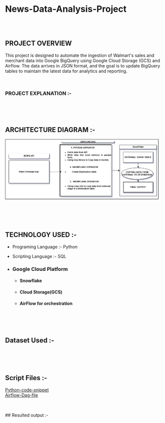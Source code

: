 # News-Data-Analysis-Project




  <br>
  <br>
   

## PROJECT OVERVIEW

This project is designed to automate the ingestion of Walmart's sales and merchant data into Google BigQuery using Google Cloud Storage (GCS) and Airflow. The data arrives in JSON format, and the goal is to update BigQuery tables to maintain the latest data for analytics and reporting.

 <br>




### PROJECT EXPLANATION :-  

  
  
  
   
   
      


     

  
























<br>
<br>
<br>

## ARCHITECTURE DIAGRAM :-

![Project Architecture](NEWS_DATA_ANALYSIS_ARCHITECTURE.png)  










<br>
<br>
<br>

## TECHNOLOGY USED :-
*  Programing Language :- Python
  
*  Scripting Language  :- SQL
  
* ### Google Cloud Platform
 
    - #### Snowflake
      
    -  #### Cloud Storage(GCS)
      
    - #### AirFlow for orchestration










<br>
<br>
<br>

## Dataset Used  :-




<br>
<br>
<br>

## Script Files  :-
[Python-code-snippet](practicepu.py)
 <br>
 [Airflow-Dag-file](airflowjobprac.py)

  <br>
  <br>
## Resulted output :-










